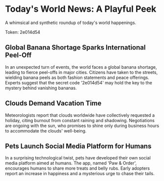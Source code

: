 # Today's World News: A Playful Peek

A whimsical and synthetic roundup of today's world happenings.

Token: 2e014d54

## Global Banana Shortage Sparks International Peel-Off

In an unexpected turn of events, the world faces a global banana shortage, leading to fierce peel-offs in major cities. Citizens have taken to the streets, wielding banana peels as both fashion statements and peace offerings. Experts suggest that the secret code '2e014d54' may hold the key to the mystery behind vanishing bananas.

## Clouds Demand Vacation Time

Meteorologists report that clouds worldwide have collectively requested a holiday, citing burnout from constant raining and shadowing. Negotiations are ongoing with the sun, who promises to shine only during business hours to accommodate the clouds' well-being.

## Pets Launch Social Media Platform for Humans

In a surprising technological twist, pets have developed their own social media platform aimed at humans. The app, named 'Paw & Order', encourages humans to share more treats and belly rubs. Early adopters report an increase in happiness and a mysterious urge to chase their tails.